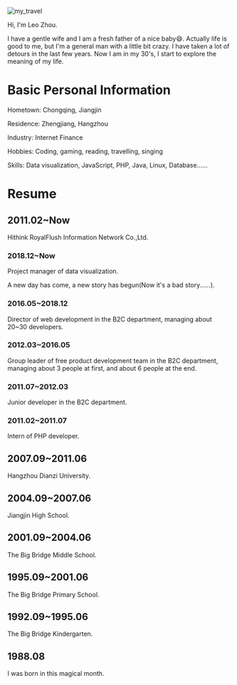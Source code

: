 <!--
**zhouchangju/zhouchangju** is a ✨ _special_ ✨ repository because its `README.md` (this file) appears on your GitHub profile.

Here are some ideas to get you started:

- 🔭 I’m currently working on ...
- 🌱 I’m currently learning ...
- 👯 I’m looking to collaborate on ...
- 🤔 I’m looking for help with ...
- 💬 Ask me about ...
- 📫 How to reach me: ...
- 😄 Pronouns: ...
- ⚡ Fun fact: ...
-->

![my_travel](http://i.thsi.cn/images/zcx/blog/life/my_travel.jpg)

Hi, I'm Leo Zhou. 

I have a gentle wife and I am a fresh father of a nice baby😄. Actually life is good to me, but I'm a general man with a little bit crazy. I have taken a lot of detours in the last few years. Now I am in my 30's, I start to explore the meaning of my life.

# Basic Personal Information

Hometown: Chongqing, Jiangjin

Residence: Zhengjiang, Hangzhou

Industry: Internet Finance

Hobbies: Coding, gaming, reading, travelling, singing

Skills: Data visualization, JavaScript, PHP, Java, Linux, Database......

# Resume

## 2011.02~Now

 Hithink RoyalFlush Information Network Co.,Ltd. 

### 2018.12~Now

Project manager of data visualization.

A new day has come, a new story has begun(Now it's a bad story......).

### 2016.05~2018.12

Director of web development in the B2C department, managing about 20~30 developers.

### 2012.03~2016.05

Group leader of free product development team in the B2C department, managing about 3 people at first, and about 6 people at the end.

### 2011.07~2012.03

Junior developer in the B2C department.

### 2011.02~2011.07

Intern of PHP developer.

## 2007.09~2011.06

Hangzhou Dianzi University.

## 2004.09~2007.06

Jiangjin High School.

## 2001.09~2004.06

The Big Bridge Middle School.

## 1995.09~2001.06

The Big Bridge Primary School.

## 1992.09~1995.06

The Big Bridge Kindergarten.

## 1988.08

I was born in this magical month.